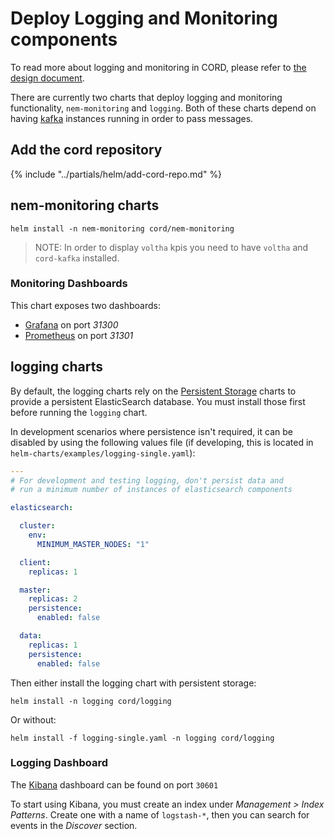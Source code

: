 # Deploy Logging and Monitoring components

To read more about logging and monitoring in CORD, please refer to [the design
document](https://docs.google.com/document/d/1hCljvKzsNW9D2Y1cbvOTNOCbTy1AgH33zXvVjbicjH8/edit).

There are currently two charts that deploy logging and monitoring
functionality, `nem-monitoring` and `logging`.  Both of these charts depend on
having [kafka](kafka.md) instances running in order to pass messages.

## Add the cord repository

{% include "../partials/helm/add-cord-repo.md" %}

## nem-monitoring charts

```shell
helm install -n nem-monitoring cord/nem-monitoring
```

> NOTE: In order to display `voltha` kpis you need to have `voltha`
> and `cord-kafka` installed.

### Monitoring Dashboards

This chart exposes two dashboards:

- [Grafana](http://docs.grafana.org/) on port *31300*
- [Prometheus](https://prometheus.io/docs/) on port *31301*

## logging charts

By default, the logging charts rely on the [Persistent Storage](storage.md)
charts to provide a persistent ElasticSearch database.  You must install those
first before running the `logging` chart.

In development scenarios where persistence isn't required, it can be disabled
by using the following values file (if developing, this is located in
`helm-charts/examples/logging-single.yaml`):

```yaml
---
# For development and testing logging, don't persist data and
# run a minimum number of instances of elasticsearch components

elasticsearch:

  cluster:
    env:
      MINIMUM_MASTER_NODES: "1"

  client:
    replicas: 1

  master:
    replicas: 2
    persistence:
      enabled: false

  data:
    replicas: 1
    persistence:
      enabled: false
```

Then either install the logging chart with persistent storage:

```shell
helm install -n logging cord/logging
```

Or without:

```shell
helm install -f logging-single.yaml -n logging cord/logging
```

### Logging Dashboard

The [Kibana](https://www.elastic.co/guide/en/kibana/current/index.html)
dashboard can be found on port `30601`

To start using Kibana, you must create an index under *Management > Index
Patterns*.  Create one with a name of `logstash-*`, then you can search for
events in the *Discover* section.
